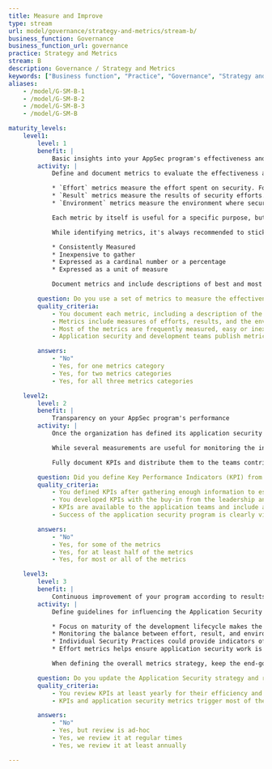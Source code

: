 ```yaml
---
title: Measure and Improve
type: stream
url: model/governance/strategy-and-metrics/stream-b/
business_function: Governance
business_function_url: governance
practice: Strategy and Metrics
stream: B
description: Governance / Strategy and Metrics
keywords: ["Business function", "Practice", "Governance", "Strategy and Metrics"]
aliases:
    - /model/G-SM-B-1
    - /model/G-SM-B-2
    - /model/G-SM-B-3
    - /model/G-SM-B

maturity_levels:
    level1:
        level: 1
        benefit: |
            Basic insights into your AppSec program's effectiveness and efficiency
        activity: |
            Define and document metrics to evaluate the effectiveness and efficiency of the application security program. This way improvements are measurable and you can use them to secure future support and funding for the program. Considering the dynamic nature of most development environments, metrics should be comprised of measurements in the following categories

            * `Effort` metrics measure the effort spent on security. For example training hours, time spent performing code reviews, and number of applications scanned for vulnerabilities.
            * `Result` metrics measure the results of security efforts. Examples include number of outstanding patches with security defects and number of security incidents involving application vulnerabilities.
            * `Environment` metrics measure the environment where security efforts take place. Examples include number of applications or lines of code as a measure of difficulty or complexity.

            Each metric by itself is useful for a specific purpose, but a combination of two or three metrics together helps explain spikes in metrics trends. For example, a spike in a total number of vulnerabilities may be caused by the organization on-boarding several new applications that have not been previously exposed to the implemented application security mechanisms. Alternatively, an increase in the environment metrics without a corresponding increase in the effort or result could be an indicator of a mature and efficient security program.

            While identifying metrics, it's always recommended to stick to the metrics that meet several criteria

            * Consistently Measured
            * Inexpensive to gather
            * Expressed as a cardinal number or a percentage
            * Expressed as a unit of measure

            Document metrics and include descriptions of best and most efficient methods for gathering data, as well as recommended methods for combining individual measures into meaningful metrics. For example, a number of applications and a total number of defects across all applications may not be useful by themselves but, when combined as a number of outstanding high-severity defects per application, they provide a more actionable metric.

        question: Do you use a set of metrics to measure the effectiveness and efficiency of the application security program across applications?
        quality_criteria:
            - You document each metric, including a description of the sources, measurement coverage, and guidance on how to use it to explain application security trends
            - Metrics include measures of efforts, results, and the environment measurement categories
            - Most of the metrics are frequently measured, easy or inexpensive to gather, and expressed as a cardinal number or a percentage
            - Application security and development teams publish metrics

        answers:
            - "No"
            - Yes, for one metrics category
            - Yes, for two metrics categories
            - Yes, for all three metrics categories

    level2:
        level: 2
        benefit: |
            Transparency on your AppSec program's performance
        activity: |
            Once the organization has defined its application security metrics, collect enough information to establish realistic goals. Test identified metrics to ensure you can gather data consistently and efficiently over a short period. After the initial testing period, the organization should have enough information to commit to goals and objectives expressed through Key Performance Indicators (KPIs).

            While several measurements are useful for monitoring the information security program and its effectiveness, KPIs are comprised of the most meaningful and effective metrics. Aim to remove volatility common in application development environments from KPIs to reduce chances of unfavorable numbers resulting from temporary or misleading individual measurements. Base KPIs on metrics considered valuable not only to Information Security professionals but also to individuals responsible for the overall success of the application, and organization's leadership. View KPIs as definitive indicators of the success of the whole program and consider them actionable.

            Fully document KPIs and distribute them to the teams contributing to the success of the program as well as organization's leadership. Ideally, include a brief explanation of the information sources for each KPI and the meaning if the numbers are high or low. Include short and long-term goals, and ranges for unacceptable measurements requiring immediate intervention. Share action plans with application security and application development teams to ensure full transparency in understanding of the organization's objectives and goals.

        question: Did you define Key Performance Indicators (KPI) from available application security metrics?
        quality_criteria:
            - You defined KPIs after gathering enough information to establish realistic objectives
            - You developed KPIs with the buy-in from the leadership and teams responsible for application security
            - KPIs are available to the application teams and include acceptability thresholds and guidance in case teams need to take action
            - Success of the application security program is clearly visible based on defined KPIs

        answers:
            - "No"
            - Yes, for some of the metrics
            - Yes, for at least half of the metrics
            - Yes, for most or all of the metrics

    level3:
        level: 3
        benefit: |
            Continuous improvement of your program according to results
        activity: |
            Define guidelines for influencing the Application Security program based on the KPIs and other application security metrics. These guidelines  combine the maturity of the application development process and procedures  with different metrics to make the program more efficient. The following examples show a relationship between measurements and ways of evolving and improving application security

            * Focus on maturity of the development lifecycle makes the relative cost per defect lower by applying security proactively.
            * Monitoring the balance between effort, result, and environment metrics improves the program's efficiency and justifies additional automation and other methods for improving the overall application security baselines.
            * Individual Security Practices could provide indicators of success or failure of individual application security initiatives.
            * Effort metrics helps ensure application security work is directed at the more relevant and important technologies and disciplines.

            When defining the overall metrics strategy, keep the end-goal in mind and define what decisions can be made as a result of changes in KPIs and metrics as soon as possible, to help guide development of metrics.

        question: Do you update the Application Security strategy and roadmap based on application security metrics and KPIs?
        quality_criteria:
            - You review KPIs at least yearly for their efficiency and effectiveness
            - KPIs and application security metrics trigger most of the changes to the application security strategy

        answers:
            - "No"
            - Yes, but review is ad-hoc
            - Yes, we review it at regular times
            - Yes, we review it at least annually

---
```

